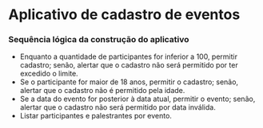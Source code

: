 # Aplicativo de cadastro de eventos

### Sequência lógica da construção do aplicativo

- Enquanto a quantidade de participantes for inferior a 100, permitir cadastro; senão, alertar que o cadastro não será permitido por ter excedido o limite.
- Se o participante for maior de 18 anos, permitir o cadastro; senão, alertar que o cadastro não é permitido pela idade.
- Se a data do evento for posterior à data atual, permitir o evento; senão, alertar que o cadastro não será permitido por data inválida.
- Listar participantes e palestrantes por evento.
